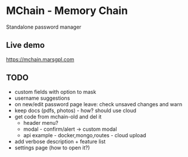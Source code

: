 # MChain - Memory Chain

Standalone password manager

## Live demo

<https://mchain.marsgpl.com>

## TODO

- custom fields with option to mask
- username suggestions
- on new/edit password page leave: check unsaved changes and warn
- keep docs (pdfs, photos) - how? should use cloud
- get code from mchain-old and del it
  - header menu?
  - modal - confirm/alert -> custom modal
  - api example - docker,mongo,routes - cloud upload
- add verbose description + feature list
- settings page (how to open it?)

